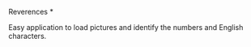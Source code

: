 Reverences 
* 


Easy application to load pictures and identify the numbers and English characters.
